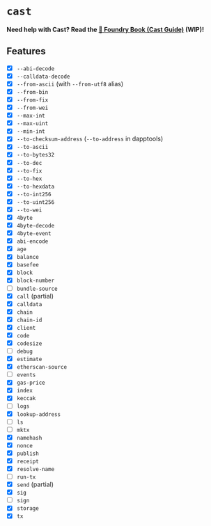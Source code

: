 # `cast`

**Need help with Cast? Read the [📖 Foundry Book (Cast Guide)][foundry-book-cast-guide] (WIP)!**

[foundry-book-cast-guide]: https://book.getfoundry.sh/cast/index.html

## Features

-   [x] `--abi-decode`
-   [x] `--calldata-decode`
-   [x] `--from-ascii` (with `--from-utf8` alias)
-   [x] `--from-bin`
-   [x] `--from-fix`
-   [x] `--from-wei`
-   [x] `--max-int`
-   [x] `--max-uint`
-   [x] `--min-int`
-   [x] `--to-checksum-address` (`--to-address` in dapptools)
-   [x] `--to-ascii`
-   [x] `--to-bytes32`
-   [x] `--to-dec`
-   [x] `--to-fix`
-   [x] `--to-hex`
-   [x] `--to-hexdata`
-   [x] `--to-int256`
-   [x] `--to-uint256`
-   [x] `--to-wei`
-   [x] `4byte`
-   [x] `4byte-decode`
-   [x] `4byte-event`
-   [x] `abi-encode`
-   [x] `age`
-   [x] `balance`
-   [x] `basefee`
-   [x] `block`
-   [x] `block-number`
-   [ ] `bundle-source`
-   [x] `call` (partial)
-   [x] `calldata`
-   [x] `chain`
-   [x] `chain-id`
-   [x] `client`
-   [x] `code`
-   [x] `codesize`
-   [ ] `debug`
-   [x] `estimate`
-   [x] `etherscan-source`
-   [ ] `events`
-   [x] `gas-price`
-   [x] `index`
-   [x] `keccak`
-   [ ] `logs`
-   [x] `lookup-address`
-   [ ] `ls`
-   [ ] `mktx`
-   [x] `namehash`
-   [x] `nonce`
-   [x] `publish`
-   [x] `receipt`
-   [x] `resolve-name`
-   [ ] `run-tx`
-   [x] `send` (partial)
-   [x] `sig`
-   [ ] `sign`
-   [x] `storage`
-   [x] `tx`
